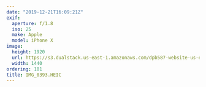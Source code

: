 ```yaml
---
date: "2019-12-21T16:09:21Z"
exif:
  aperture: f/1.8
  iso: 25
  make: Apple
  model: iPhone X
image:
  height: 1920
  url: https://s3.dualstack.us-east-1.amazonaws.com/dpb587-website-us-east-1/asset/gallery/2019-south-america/c5510549-56f3-6c7f-34e4-b4be88a5a383~1920.jpg
  width: 1440
ordering: 181
title: IMG_0393.HEIC
---
```

